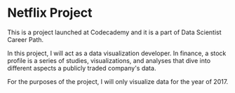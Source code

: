 # Netflix Project
 
This is a project launched at Codecademy and it is a part of Data Scientist Career Path.

In this project, I will act as a data visualization developer. In finance, a stock profile is a series of studies, visualizations, and analyses that dive into different aspects a publicly traded company's data.

For the purposes of the project, I will only visualize data for the year of 2017.